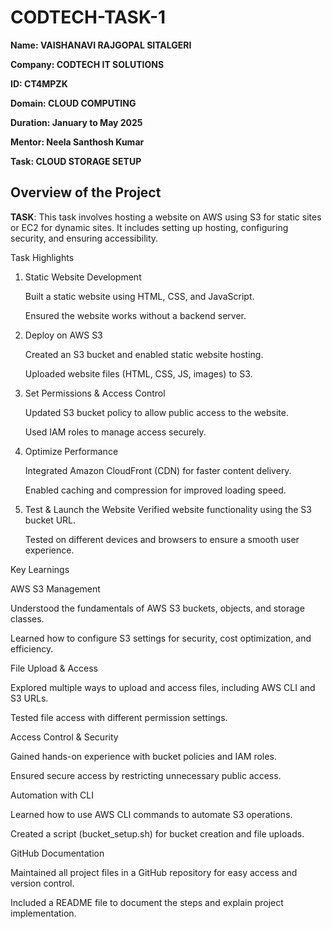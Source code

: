 # CODTECH-TASK-1

**Name: VAISHANAVI RAJGOPAL SITALGERI**

**Company: CODTECH IT SOLUTIONS**

**ID: CT4MPZK**

**Domain: CLOUD COMPUTING**

**Duration: January to May 2025**

**Mentor: Neela Santhosh Kumar**

 
**Task: CLOUD STORAGE SETUP**

## Overview of the Project


**TASK**: This task involves hosting a website on AWS using S3 for static sites or EC2 for dynamic sites. It includes setting up hosting, configuring security, and ensuring accessibility.

Task Highlights

1. Static Website Development
   
   Built a static website using HTML, CSS, and JavaScript.

   Ensured the website works without a backend server.

2. Deploy on AWS S3
   
   Created an S3 bucket and enabled static website hosting.

   Uploaded website files (HTML, CSS, JS, images) to S3.

3. Set Permissions & Access Control
   
   Updated S3 bucket policy to allow public access to the website.

   Used IAM roles to manage access securely.

4. Optimize Performance
   
   Integrated Amazon CloudFront (CDN) for faster content delivery.

   Enabled caching and compression for improved loading speed.

5. Test & Launch the Website
   Verified website functionality using the S3 bucket URL.

   Tested on different devices and browsers to ensure a smooth user experience.


Key Learnings 

AWS S3 Management 

Understood the fundamentals of AWS S3 buckets, objects, and storage classes.

Learned how to configure S3 settings for security, cost optimization, and efficiency.

File Upload & Access

Explored multiple ways to upload and access files, including AWS CLI and S3 URLs.

Tested file access with different permission settings.

Access Control & Security 

Gained hands-on experience with bucket policies and IAM roles.

Ensured secure access by restricting unnecessary public access.

Automation with CLI 

Learned how to use AWS CLI commands to automate S3 operations.

Created a script (bucket_setup.sh) for bucket creation and file uploads.

GitHub Documentation

Maintained all project files in a GitHub repository for easy access and version control.

Included a README file to document the steps and explain project implementation.




